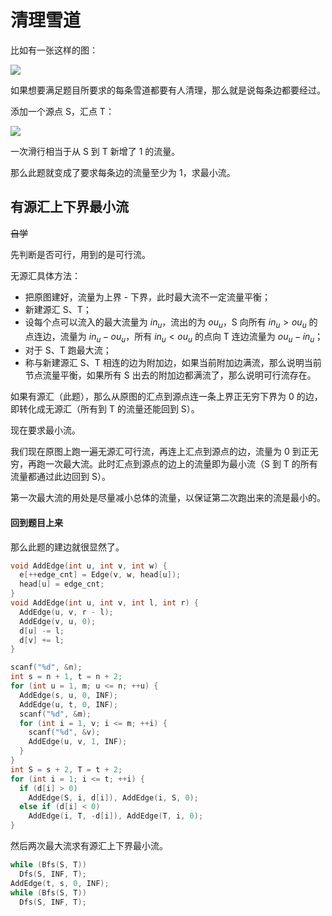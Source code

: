 # 清理雪道

比如有一张这样的图：

![](C:\Users\lenovo\Desktop\清理雪道\幻灯片1.PNG)

如果想要满足题目所要求的每条雪道都要有人清理，那么就是说每条边都要经过。

添加一个源点 S，汇点 T：

![](C:\Users\lenovo\Desktop\清理雪道\幻灯片2.PNG)

一次滑行相当于从 S 到 T 新增了 1 的流量。

那么此题就变成了要求每条边的流量至少为 1，求最小流。

## 有源汇上下界最小流

~~自学~~

先判断是否可行，用到的是可行流。

无源汇具体方法：

- 把原图建好，流量为上界 - 下界，此时最大流不一定流量平衡；
- 新建源汇 S、T；
- 设每个点可以流入的最大流量为 $in_u$，流出的为 $ou_u$，S 向所有 $in_u > ou_u$ 的点连边，流量为 $in_u - ou_u$，所有 $in_u < ou_u$  的点向 T 连边流量为 $ou_u - in_u$；
- 对于 S、T 跑最大流；
- 称与新建源汇 S、T 相连的边为附加边，如果当前附加边满流，那么说明当前节点流量平衡，如果所有 S 出去的附加边都满流了，那么说明可行流存在。

如果有源汇（此题），那么从原图的汇点到源点连一条上界正无穷下界为 0 的边，即转化成无源汇（所有到 T 的流量还能回到 S）。

现在要求最小流。

我们现在原图上跑一遍无源汇可行流，再连上汇点到源点的边，流量为 0 到正无穷，再跑一次最大流。此时汇点到源点的边上的流量即为最小流（S 到 T 的所有流量都通过此边回到 S）。

第一次最大流的用处是尽量减小总体的流量，以保证第二次跑出来的流是最小的。

#### 回到题目上来

那么此题的建边就很显然了。

```cpp
void AddEdge(int u, int v, int w) {
  e[++edge_cnt] = Edge(v, w, head[u]);
  head[u] = edge_cnt;
}
void AddEdge(int u, int v, int l, int r) {
  AddEdge(u, v, r - l);
  AddEdge(v, u, 0);
  d[u] -= l;
  d[v] += l;
}

scanf("%d", &n);
int s = n + 1, t = n + 2;
for (int u = 1, m; u <= n; ++u) {
  AddEdge(s, u, 0, INF);
  AddEdge(u, t, 0, INF);
  scanf("%d", &m);
  for (int i = 1, v; i <= m; ++i) {
    scanf("%d", &v);
    AddEdge(u, v, 1, INF);
  }
}
int S = s + 2, T = t + 2;
for (int i = 1; i <= t; ++i) {
  if (d[i] > 0)
    AddEdge(S, i, d[i]), AddEdge(i, S, 0);
  else if (d[i] < 0)
    AddEdge(i, T, -d[i]), AddEdge(T, i, 0);
}
```

然后两次最大流求有源汇上下界最小流。

```cpp
while (Bfs(S, T))
  Dfs(S, INF, T);
AddEdge(t, s, 0, INF);
while (Bfs(S, T))
  Dfs(S, INF, T);
```